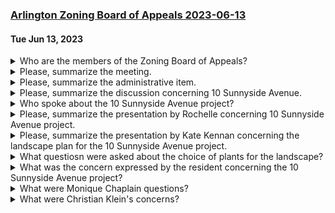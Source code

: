 ### [Arlington Zoning Board of Appeals 2023-06-13](https://www.youtube.com/watch?v=ModbwlzSc8g)
#### Tue Jun 13, 2023

<details><summary>Who are the members of the Zoning Board of Appeals?</summary>

> The members of the Zoning Board of Appeals are Christian Klein, Roger DuPont, Daniel Riccardelli, Venkat Holley, and Elaine Hoffman.
</details><details><summary>Please, summarize the meeting.</summary>

> The meeting began with an administrative item regarding a previous case, which was approved. The main business of the meeting was the continuation of a public hearing for the 10 Sunny Side application. The applicant's team, including representatives from Utile, Sammy Otis, and Offshoots, presented updates on the site civil drawings and landscape design plan. The board also discussed the height of a nearby building on Broadway and Sunnyside, but did not have an exact answer. The meeting ended with a motion to adjourn.
</details><details><summary>Please, summarize the administrative item.</summary>

> The administrative item was the approval of a written decision for a case regarding 12 Puritan Road. The board discussed and made some minor changes to the draft decision before approving it. There was no public comment on this item.
</details><details><summary>Please, summarize the discussion concerning 10 Sunnyside Avenue.</summary>

> The discussion concerned the proposed development at 10 Sunnyside Avenue, which is a 5-story affordable housing project. The height of the building was a major concern for some of the neighbors, but the applicant stated that it is within the zoning requirements and is necessary for the project to be financially feasible. The landscape architects presented plans for the streetscape and a native plant habitat around the building. There was also a discussion about the shadow study and its impact on neighboring properties, including concerns about shading on houses with solar panels. The board voted to continue the hearing to July 11th to further discuss the civil and transportation aspects of the project.
</details><details><summary>Who spoke about the 10 Sunnyside Avenue project?</summary>

> Multiple people spoke about the 10 Sunnyside Avenue project, including the chair of the Zoning Board of Appeals, representatives from the architectural and landscape architecture firms working on the project, and a resident of Michael Street who expressed concerns about the height of the building and its impact on neighboring properties.
</details><details><summary>Please, summarize the presentation by Rochelle concerning 10 Sunnyside Avenue project.</summary>

> Rochelle presented revised design materials for the 10 Sunnyside Avenue project, including architectural and landscape plans. The site is currently devoid of vegetation and the proposed landscape plan includes a native plant and bird habitat mix around the building. The streetscape plan includes five new street trees and smaller ornamental trees with native species plantings. The height of the building is not seeking any waivers and is a matter of right in the zoning district. The shadow study was done at select intervals, but the data captured is relevant to the extreme ends of conditions. There was a discussion with the LA Neighbors Coalition regarding concerns about the Alewife Broadway intersection and potentially adding a walkway. The applicant submitted written comments and responses to the town's comments.
</details><details><summary>Please, summarize the presentation by Kate Kennan concerning the landscape plan for the 10 Sunnyside Avenue project.</summary>

> Kate Kennan from Offshoots presented the landscape architecture plan for the 10 Sunnyside Avenue project. The site is currently devoid of vegetation and the plan includes a native plant and bird habitat mix around the building as a buffer screening with tall vertical trees. The streetscape in the front will have five new street trees and smaller ornamental trees closer to the building, all of which will be native species. The existing streetscape at Sunnyside has a 6.5 foot walkway, a 25 foot 6 inch street, and street tree pits that are three feet wide, three feet six with the curb, and a four foot area that can be crossed behind the trees. The placement of the street trees was considered to have good flow of pedestrian access and to keep good direct access into the building doors for when there are drop-offs along the street. The presentation did not mention any specific dimensions or measurements.
</details><details><summary>What questiosn were asked about the choice of plants for the landscape?</summary>

> Mr. Dupont asked if the plants were selected taking into account the amount of sunlight that each face will receive, and Mr. Riccardelli asked if the three-foot wide planting strip for street trees was adequate for the size of tree that would be expected there.
</details><details><summary>What was the concern expressed by the resident concerning the 10 Sunnyside Avenue project?</summary>

> The resident expressed concern about the height of the building and its impact on the neighborhood, as well as the shading and economic impact on neighboring properties with solar panels. They also asked about the placement and screening of a transformer on the property, drainage connections, and ADA access to the front entrance of the building.
</details><details><summary>What were Monique Chaplain questions?</summary>

> Monique Chaplain had two questions: one was about the possibility of people climbing the bricks that stick out to get up to the roof deck, and the other was about whether there would be flood lighting on the roof or on the sides that may impact the people living around at night.
</details><details><summary>What were Christian Klein's concerns?</summary>

> Christian Klein had concerns about the impact of the building on solar studies and suggested a quantitative approach to understanding the overall impact. He also asked about the feasibility of a four-story building instead of a five-story building and what the consequences would be. He suggested the possibility of using stormwater storage for irrigation purposes and asked about the placement of street trees in relation to the drop-off/pickup area.
</details>